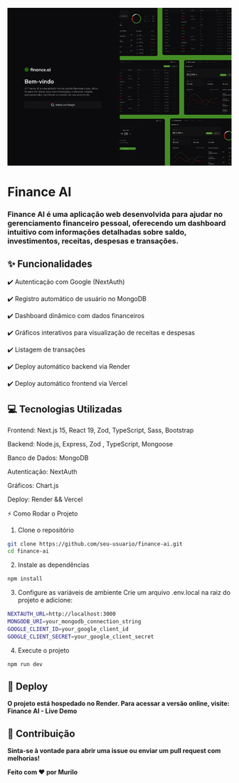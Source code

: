 ![Nome da Imagem](./frontend/public/images/site-login.png)

# Finance AI

### Finance AI é uma aplicação web desenvolvida para ajudar no gerenciamento financeiro pessoal, oferecendo um dashboard intuitivo com informações detalhadas sobre saldo, investimentos, receitas, despesas e transações.

## ✨ Funcionalidades

✔️ Autenticação com Google (NextAuth)

✔️ Registro automático de usuário no MongoDB

✔️ Dashboard dinâmico com dados financeiros

✔️ Gráficos interativos para visualização de receitas e despesas

✔️ Listagem de transações

✔️ Deploy automático backend via Render

✔️ Deploy automático frontend via Vercel

## 💻 Tecnologias Utilizadas

Frontend: Next.js 15, React 19, Zod, TypeScript, Sass, Bootstrap

Backend: Node.js, Express, Zod , TypeScript, Mongoose

Banco de Dados: MongoDB

Autenticação: NextAuth

Gráficos: Chart.js

Deploy: Render && Vercel

⚡ Como Rodar o Projeto

1. Clone o repositório
   
```bash
git clone https://github.com/seu-usuario/finance-ai.git
cd finance-ai
```

2. Instale as dependências

```bash
npm install
```
3. Configure as variáveis de ambiente
Crie um arquivo .env.local na raiz do projeto e adicione:

```bash
NEXTAUTH_URL=http://localhost:3000
MONGODB_URI=your_mongodb_connection_string
GOOGLE_CLIENT_ID=your_google_client_id
GOOGLE_CLIENT_SECRET=your_google_client_secret
```

4. Execute o projeto

```bash
npm run dev
```

## 🚀 Deploy

**O projeto está hospedado no Render. Para acessar a versão online, visite:
Finance AI - Live Demo**

## 🌟 Contribuição

**Sinta-se à vontade para abrir uma issue ou enviar um pull request com melhorias!**

**Feito com ❤️ por Murilo**
